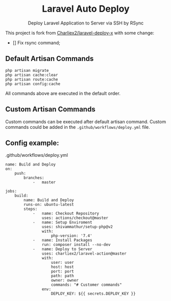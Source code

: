 <div align="center">

# Laravel Auto Deploy

Deploy Laravel Application to Server via SSH by RSync

</div>

This project is fork from  [Charliex2/laravel-deploy-x](https://github.com/charliex2/laravel-deploy-x) with some change:

- [] Fix rsync command;


## Default Artisan Commands
```
php artisan migrate 
php artisan cache:clear 
php artisan route:cache
php artisan config:cache
```
All commands above are executed in the default order.

## Custom Artisan Commands
 Custom commands can be executed after default artisan command. Custom commands could be added in the `.github/workflows/deploy.yml` file.


## Config example:

.github/workflows/deploy.yml

```
name: Build and Deploy
on:
    push:
        branches:
            -   master

jobs:
    build:
        name: Build and Deploy
        runs-on: ubuntu-latest
        steps:
            -   name: Checkout Repository
                uses: actions/checkout@master
            -   name: Setup Enviroment
                uses: shivammathur/setup-php@v2
                with:
                    php-version: '7.4'
            -   name: Install Packages
                run: composer install --no-dev
            -   name: Deploy to Server
                uses: charliex2/laravel-action@master
                with:
                    user: user
                    host: host
                    port: port
                    path: path
                    owner: owner
                    commands: "# Customer commands"
                env:
                    DEPLOY_KEY: ${{ secrets.DEPLOY_KEY }}
```
